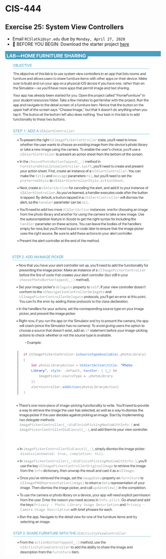 
# CIS-444 
## Exercise 25: System View Controllers


* Email `RCSlatki@syr.edu` due by `Monday, April 27, 2020` 
* 🛑 BEFORE YOU BEGIN: Download the starter project [here](https://www.dropbox.com/s/yr0bbxr2bcwadf1/HomeFurniture.zip?dl=0)

![inline](resources/E25-1.png)
![inline](resources/E25-2.png)
![inline](resources/E25-3.png)
